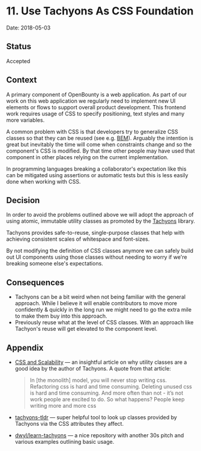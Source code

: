 # 11. Use Tachyons As CSS Foundation

Date: 2018-05-03

## Status

Accepted

## Context

A primary component of OpenBounty is a web application. As part of our
work on this web application we regularly need to implement new UI
elements or flows to support overall product development. This
frontend work requires usage of CSS to specify positioning, text
styles and many more variables.

A common problem with CSS is that developers try to generalize CSS
classes so that they can be reused (see
e.g. [BEM](http://getbem.com/)). Arguably the intention is great but
inevitably the time will come when constraints change and so the
component's CSS is modified. By that time other people may have used
that component in other places relying on the current implementation.

In programming languages breaking a collaborator's expectation like
this can be mitigated using assertions or automatic tests but this is
less easily done when working with CSS.


## Decision

In order to avoid the problems outlined above we will adopt the
approach of using atomic, immutable utility classes as promoted by the
[Tachyons](http://tachyons.io/) library.

Tachyons provides safe-to-reuse, single-purpose classes that help with
achieving consistent scales of whitespace and font-sizes.

By not modifying the definition of CSS classes anymore we can safely
build out UI components using those classes without needing to worry
if we're breaking someone else's expectations.

## Consequences

- Tachyons can be a bit weird when not being familiar with the general
  approach. While I believe it will enable contributors to move more
  confidently & quickly in the long run we might need to go the extra
  mile to make them buy into this approach.
- Previously reuse what at the level of CSS classes. With an approach
  like Tachyon's reuse will get elevated to the component level.

## Appendix

- [CSS and Scalability](http://mrmrs.github.io/writing/2016/03/24/scalable-css/) — 
  an insightful article on why utility classes are a good idea by the author of Tachyons. 
  A quote from that article:  

  > In [the monolith] model, you will never stop writing
  > css. Refactoring css is hard and time consuming. Deleting unused
  > css is hard and time consuming. And more often than not - it’s not
  > work people are excited to do. So what happens? People keep
  > writing more and more css
- [tachyons-tldr](https://tachyons-tldr.now.sh) — super helpful tool
  to look up classes provided by Tachyons via the CSS attributes they
  affect.
- [dwyl/learn-tachyons](https://github.com/dwyl/learn-tachyons) — a
  nice repository with another 30s pitch and various examples
  outlining basic usage.
